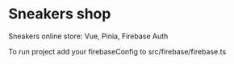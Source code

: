 # Sneakers shop

Sneakers online store: Vue, Pinia, Firebase Auth

To run project add your firebaseConfig to src/firebase/firebase.ts
